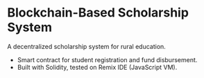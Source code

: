 # Blockchain-Based Scholarship System
A decentralized scholarship system for rural education.
- Smart contract for student registration and fund disbursement.
- Built with Solidity, tested on Remix IDE (JavaScript VM).

